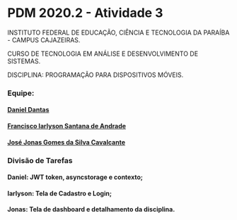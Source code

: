 # PDM 2020.2 - Atividade 3

INSTITUTO FEDERAL DE EDUCAÇÃO, CIÊNCIA E TECNOLOGIA DA PARAÍBA - CAMPUS CAJAZEIRAS.

CURSO DE TECNOLOGIA EM ANÁLISE E DESENVOLVIMENTO DE SISTEMAS.

DISCIPLINA: PROGRAMAÇÃO PARA DISPOSITIVOS MÓVEIS.

### Equipe:

#### [Daniel Dantas](https://github.com/daniel-dantas)

#### [Francisco Iarlyson Santana de Andrade](https://github.com/Iarlyson)

#### [José Jonas Gomes da Silva Cavalcante](https://github.com/Jonas-Gomes)

### Divisão de Tarefas

#### Daniel: JWT token, asyncstorage e contexto;
#### Iarlyson: Tela de Cadastro e Login;
#### Jonas: Tela de dashboard e detalhamento da disciplina.
